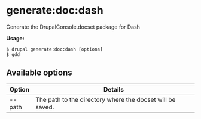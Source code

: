 # generate:doc:dash
Generate the DrupalConsole.docset package for Dash

**Usage:**
```
$ drupal generate:doc:dash [options] 
$ gdd  
```

## Available options
Option | Details
-------|-------------
--path | The path to the directory where the docset will be saved.
